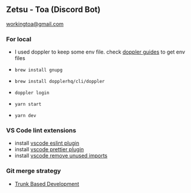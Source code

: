 ## Zetsu - Toa (Discord Bot)

workingtoa@gmail.com

### For local

- I used doppler to keep some env file. check [doppler guides](guides/doppler.md) to get env files
- `brew install gnupg`
- `brew install dopplerhq/cli/doppler`
- `doppler login`

- `yarn start`
- `yarn dev`

### VS Code lint extensions

- install [vscode eslint plugin](https://marketplace.visualstudio.com/items?itemName=dbaeumer.vscode-eslint)
- install [vscode prettier plugin](https://marketplace.visualstudio.com/items?itemName=esbenp.prettier-vscode)
- install [vscode remove unused imports](https://marketplace.visualstudio.com/items?itemName=kuscamara.remove-unused-imports)

### Git merge strategy

- [Trunk Based Development](https://trunkbaseddevelopment.com/)
